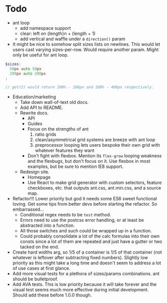 # Todo

- ant loop
  - add namespace support
  - clear: left on {length}n + (length + 1)
  - add vertical and waffle under a `direction()` param
- It might be nice to somehow split sizes lists on newlines. This would let users cast varying sizes-per-row. Would require another param. Might only be useful for ant loop.

```scss
$sizes:
  50px auto 50px
  200px auto 200px
;

// get(2) would return 100% - 100px and 100% - 400px respectively.
```

- Education/marketing
  - Take down wall-of-text old docs.
  - Add API to README.
  - Rewrite docs.
    - API
    - Guides
    - Focus on the strengths of ant
      1. ratio grids
      2. clean/asymmetrical grid systems are breeze with ant loop
      3. preprocessor looping lets users bespoke their own grid with whatever features they want
    - Don't fight with flexbox. Mention its `flex-grow` looping weakness and the flexbugs, but don't focus on it. Use flexbox in most examples, but be sure to mention IE8 support.
  - Redesign site.
    - Homepage
    - Use React to make grid generator with custom selectors, feature checkboxes, etc. that outputs ant.css, ant.min.css, and a source map.
- Refactor!!! Lower priority but god it needs some ES6 sweet functional loving. Get some tips from better devs before starting the refactor. So embarrassed...
  - Conditional regex needs to be `test` method.
  - Errors need to use the postcss error handling, or at least be abstracted into a function.
  - All those switches and such could be wrapped up in a function.
  - Could probably consolidate a lot of the calc formulas into their own consts since a lot of them are repeated and just have a gutter or two tacked on the end.
- Create hard widths arg, so 1/5 of a container is 1/5 of that container (not whatever is leftover after subtracting fixed numbers). Slightly low priority as this might take a long time and doesn't seem to address a lot of use cases at first glance.
- Add more visual tests for a plethora of sizes/params combinations. ant should be bulletproof.
- Add AVA tests. This is low priority because it will take forever and the visual test seems much more effective during initial development. Should add these before 1.0.0 though.
